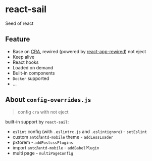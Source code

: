 # react-sail

Seed of react

## Feature
+ Base on [CRA](https://github.com/facebook/create-react-app), rewired (powered by [react-app-rewired](https://github.com/timarney/react-app-rewired)) not eject
+ Keep alive
+ React hooks
+ Loaded on demand
+ Built-in components
+ `Docker` supported
+ ...

## About `config-overrides.js`

> config `cra` with not eject

built-in support by `react-sail`:

+ `eslint` config (with `.eslintrc.js` and `.eslintignore`) - `setEslint`
+ custom `antd`/`antd-mobile` theme - `addLessLoader`
+ pxtorem - `addPostcssPlugins`
+ import `antd`/`antd-mobile` - `addBabelPlugin`
+ multi page - `multiPageConfig`
